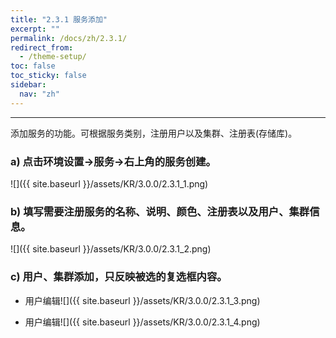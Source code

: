 ```yaml
---
title: "2.3.1 服务添加"
excerpt: ""
permalink: /docs/zh/2.3.1/
redirect_from:
  - /theme-setup/
toc: false
toc_sticky: false
sidebar:
  nav: "zh"
---
```


---
添加服务的功能。可根据服务类别，注册用户以及集群、注册表(存储库)。

### a\) 点击环境设置→服务→右上角的服务创建。
![]({{ site.baseurl }}/assets/KR/3.0.0/2.3.1_1.png)

### b\) 填写需要注册服务的名称、说明、颜色、注册表以及用户、集群信息。
![]({{ site.baseurl }}/assets/KR/3.0.0/2.3.1_2.png)

### c\) 用户、集群添加，只反映被选的复选框内容。

* 用户编辑![]({{ site.baseurl }}/assets/KR/3.0.0/2.3.1_3.png)

* 用户编辑![]({{ site.baseurl }}/assets/KR/3.0.0/2.3.1_4.png)
